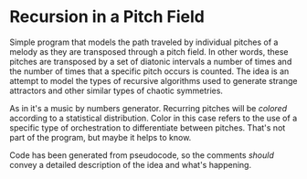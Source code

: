 Recursion in a Pitch Field
==========================

Simple program that models the path traveled by individual pitches of a melody 
as they are transposed through a pitch field. In other words, these pitches
are transposed by a set of diatonic intervals a number of times and the number of 
times that a specific pitch occurs is counted. The idea is an attempt to model
the types of recursive algorithms used to generate strange attractors and other
similar types of chaotic symmetries. 

As in it's a music by numbers generator. Recurring pitches will be *colored*
according to a statistical distribution. Color in this case refers to the 
use of a specific type of orchestration to differentiate between pitches. 
That's not part of the program, but maybe it helps to know.

Code has been generated from pseudocode, so the
comments *should* convey a detailed description of the idea and what's happening.
